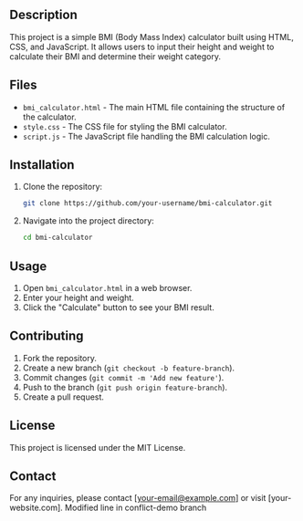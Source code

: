 
## Description
This project is a simple BMI (Body Mass Index) calculator built using HTML, CSS, and JavaScript. It allows users to input their height and weight to calculate their BMI and determine their weight category.

## Files
- `bmi_calculator.html` - The main HTML file containing the structure of the calculator.
- `style.css` - The CSS file for styling the BMI calculator.
- `script.js` - The JavaScript file handling the BMI calculation logic.

## Installation
1. Clone the repository:
   ```bash
   git clone https://github.com/your-username/bmi-calculator.git
   ```
2. Navigate into the project directory:
   ```bash
   cd bmi-calculator
   ```

## Usage
1. Open `bmi_calculator.html` in a web browser.
2. Enter your height and weight.
3. Click the "Calculate" button to see your BMI result.

## Contributing
1. Fork the repository.
2. Create a new branch (`git checkout -b feature-branch`).
3. Commit changes (`git commit -m 'Add new feature'`).
4. Push to the branch (`git push origin feature-branch`).
5. Create a pull request.

## License
This project is licensed under the MIT License.

## Contact
For any inquiries, please contact [your-email@example.com] or visit [your-website.com].
Modified line in conflict-demo branch
